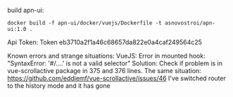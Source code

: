 build apn-ui:

    docker build -f apn-ui/docker/vuejs/Dockerfile -t asnovostroi/apn-ui:1.0 .



Api Token:
Token eb3710a2f1a46c68657da822e0a4caf249564c25

Known errors and strange situations:
VueJS:
Error in mounted hook: "SyntaxError: '#/....' is not a valid selector"
Solution: Check if problem is in vue-scrollactive package in 375 and 376 lines.
The same situation:
https://github.com/eddiemf/vue-scrollactive/issues/46
I've switched router to the history mode and it has gone